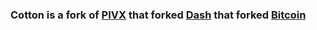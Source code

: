 ### Cotton is a fork of [PIVX](https://github.com/PIVX-Project/PIVX) that forked [Dash](https://github.com/dashpay/dash) that forked [Bitcoin](https://github.com/bitcoin/bitcoinp)


